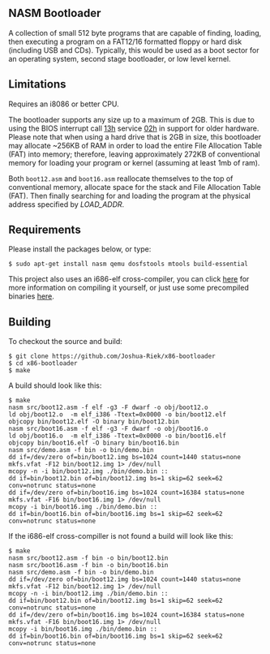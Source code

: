 ## NASM Bootloader
A collection of small 512 byte programs that are capable of finding, 
loading, then executing a program on a FAT12/16 formatted floppy or hard disk 
(including USB and CDs). Typically, this would be used as a boot sector
for an operating system, second stage bootloader, or low level kernel.

## Limitations
Requires an i8086 or better CPU.

The bootloader supports any size up to a maximum of 2GB. This is due to 
using the BIOS interrupt call [13h] service [02h] in support for older 
hardware. Please note that when using a hard drive that is 2GB in size, 
this bootloader may allocate ~256KB of RAM in order to load the entire 
File Allocation Table (FAT) into memory; therefore, leaving approximately 
272KB of conventional memory for loading your program or kernel (assuming 
at least 1mb of ram).

Both `boot12.asm` and `boot16.asm` reallocate themselves to the top
of conventional memory, allocate space for the stack and File Allocation 
Table (FAT). Then finally searching for and loading the program at the 
physical address specified by *LOAD_ADDR*.

## Requirements

Please install the packages below, or type:
```
$ sudo apt-get install nasm qemu dosfstools mtools build-essential
```

This project also uses an i686-elf cross-compiler, you can click 
[here](https://wiki.osdev.org/GCC_Cross-Compiler) for more information 
on compiling it yourself, or just use some precompiled binaries 
[here](https://github.com/lordmilko/i686-elf-tools/releases).

## Building

To checkout the source and build:
```
$ git clone https://github.com/Joshua-Riek/x86-bootloader
$ cd x86-bootloader
$ make
```

A build should look like this:
```
$ make
nasm src/boot12.asm -f elf -g3 -F dwarf -o obj/boot12.o
ld obj/boot12.o  -m elf_i386 -Ttext=0x0000 -o bin/boot12.elf
objcopy bin/boot12.elf -O binary bin/boot12.bin
nasm src/boot16.asm -f elf -g3 -F dwarf -o obj/boot16.o
ld obj/boot16.o  -m elf_i386 -Ttext=0x0000 -o bin/boot16.elf
objcopy bin/boot16.elf -O binary bin/boot16.bin
nasm src/demo.asm -f bin -o bin/demo.bin
dd if=/dev/zero of=bin/boot12.img bs=1024 count=1440 status=none
mkfs.vfat -F12 bin/boot12.img 1> /dev/null
mcopy -n -i bin/boot12.img ./bin/demo.bin ::
dd if=bin/boot12.bin of=bin/boot12.img bs=1 skip=62 seek=62 conv=notrunc status=none
dd if=/dev/zero of=bin/boot16.img bs=1024 count=16384 status=none
mkfs.vfat -F16 bin/boot16.img 1> /dev/null
mcopy -i bin/boot16.img ./bin/demo.bin ::
dd if=bin/boot16.bin of=bin/boot16.img bs=1 skip=62 seek=62 conv=notrunc status=none
```

If the i686-elf cross-compiller is not found a build will look like this:
```
$ make
nasm src/boot12.asm -f bin -o bin/boot12.bin
nasm src/boot16.asm -f bin -o bin/boot16.bin
nasm src/demo.asm -f bin -o bin/demo.bin
dd if=/dev/zero of=bin/boot12.img bs=1024 count=1440 status=none
mkfs.vfat -F12 bin/boot12.img 1> /dev/null
mcopy -n -i bin/boot12.img ./bin/demo.bin ::
dd if=bin/boot12.bin of=bin/boot12.img bs=1 skip=62 seek=62 conv=notrunc status=none
dd if=/dev/zero of=bin/boot16.img bs=1024 count=16384 status=none
mkfs.vfat -F16 bin/boot16.img 1> /dev/null
mcopy -i bin/boot16.img ./bin/demo.bin ::
dd if=bin/boot16.bin of=bin/boot16.img bs=1 skip=62 seek=62 conv=notrunc status=none
```

[boot12.asm]:    src/boot12.asm
[boot16.asm]:    src/boot16.asm
[13h]:           http://webpages.charter.net/danrollins/techhelp/0185.HTM
[02h]:           http://webpages.charter.net/danrollins/techhelp/0188.HTM
[42h]:           https://wiki.osdev.org/ATA_in_x86_RealMode_(BIOS)

